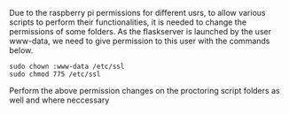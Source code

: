 Due to the raspberry pi permissions for different usrs, to allow various scripts to perform their functionalities, it is needed to change the permissions of some folders. As the flaskserver is launched by the user www-data, we need to give permission to this user with the commands below.

```
sudo chown :www-data /etc/ssl
sudo chmod 775 /etc/ssl
```

Perform the above permission changes on the proctoring script folders as well and where neccessary
